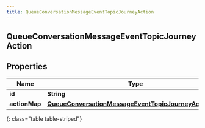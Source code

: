 ```yaml
---
title: QueueConversationMessageEventTopicJourneyAction
---
```

## QueueConversationMessageEventTopicJourneyAction


## Properties

| Name | Type | Description | Notes |
| ------------ | ------------- | ------------- | ------------- |
| **id** | **String** |  |  [optional] |
| **actionMap** | [**QueueConversationMessageEventTopicJourneyActionMap**](QueueConversationMessageEventTopicJourneyActionMap.html) |  |  [optional] |
{: class="table table-striped"}



